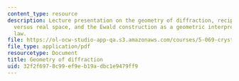 ```yaml
---
content_type: resource
description: Lecture presentation on the geometry of diffraction, reciprocal space
  versus real space, and the Ewald construction as a geometric interpretation of Bragg's
  law.
file: https://ol-ocw-studio-app-qa.s3.amazonaws.com/courses/5-069-crystal-structure-analysis-spring-2010/32f2f6978c99ef9eb19adbc1e9479ff9_diffrac_handout2.pdf
file_type: application/pdf
resourcetype: Document
title: Geometry of diffraction
uid: 32f2f697-8c99-ef9e-b19a-dbc1e9479ff9
---
```

